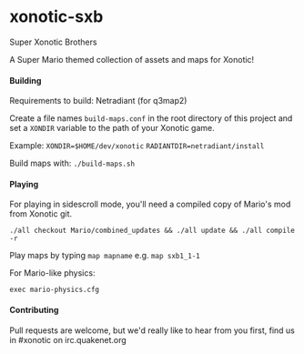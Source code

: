 # xonotic-sxb
Super Xonotic Brothers

A Super Mario themed collection of assets and maps for Xonotic!


#### Building

Requirements to build: Netradiant (for q3map2)

Create a file names `build-maps.conf` in the root directory of this project and set a `XONDIR` variable to the path of your Xonotic game.

Example:
`XONDIR=$HOME/dev/xonotic`
`RADIANTDIR=netradiant/install`

Build maps with:
`./build-maps.sh`


#### Playing

For playing in sidescroll mode, you'll need a compiled copy of Mario's mod from Xonotic git.

`./all checkout Mario/combined_updates && ./all update && ./all compile -r`

Play maps by typing `map mapname` e.g. `map sxb1_1-1`


For Mario-like physics:

`exec mario-physics.cfg`


#### Contributing

Pull requests are welcome, but we'd really like to hear from you first, find us in #xonotic on irc.quakenet.org

